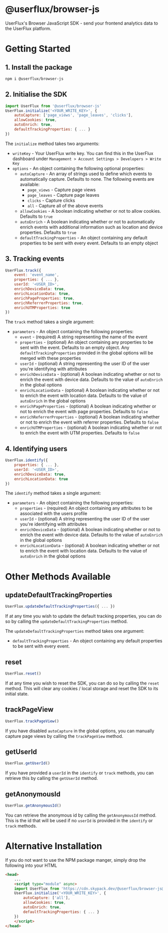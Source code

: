 # @userflux/browser-js
UserFlux's Browser JavaScript SDK - send your frontend analytics data to the UserFlux platform.

# Getting Started

## 1. Install the package

```bash
npm i @userflux/browser-js
```

## 2. Initialise the SDK

```javascript
import UserFlux from '@userflux/browser-js'
UserFlux.initialize('<YOUR_WRITE_KEY>', { 
    autoCapture: ['page_views', 'page_leaves', 'clicks'], 
    allowCookies: true, 
    autoEnrich: true, 
    defaultTrackingProperties: { ... } 
})
```

The `initialize` method takes two arguments:
- `writeKey` - Your UserFlux write key. You can find this in the UserFlux dashboard under `Management > Account Settings > Developers > Write Key`
- `options` - An object containing the following optional properties:
    - `autoCapture` - An array of strings used to define which events to automatically capture. Defaults to none. The following events are available:
        - `page_views` - Capture page views
        - `page_leaves` - Capture page leaves
        - `clicks` - Capture clicks
        - `all` - Capture all of the above events
    - `allowCookies` - A boolean indicating whether or not to allow cookies. Defaults to `true`
    - `autoEnrich` - A boolean indicating whether or not to automatically enrich events with additional information such as location and device properties. Defaults to `true`
    - `defaultTrackingProperties` - An object containing any default properties to be sent with every event. Defaults to an empty object

## 3. Tracking events

```javascript
UserFlux.track({
    event: 'event_name',
    properties: { ... },
    userId: '<USER_ID>',
    enrichDeviceData: true,
    enrichLocationData: true,
    enrichPageProperties: true,
    enrichReferrerProperties: true,
    enrichUTMProperties: true
})
```

The `track` method takes a single argument:
- `parameters` - An object containing the following properties:
    - `event` - (required) A string representing the name of the event
    - `properties` - (optional) An object containing any properties to be sent with the event. Defaults to an empty object. Any `defaultTrackingProperties` provided in the global options will be merged with these properties
    - `userId` - (optional) A string representing the user ID of the user you're identifying with attributes
    - `enrichDeviceData` - (optional) A boolean indicating whether or not to enrich the event with device data. Defaults to the value of `autoEnrich` in the global options
    - `enrichLocationData` - (optional) A boolean indicating whether or not to enrich the event with location data. Defaults to the value of `autoEnrich` in the global options
    - `enrichPageProperties` - (optional) A boolean indicating whether or not to enrich the event with page properties. Defaults to `false`
    - `enrichReferrerProperties` - (optional) A boolean indicating whether or not to enrich the event with referrer properties. Defaults to `false`
    - `enrichUTMProperties` - (optional) A boolean indicating whether or not to enrich the event with UTM properties. Defaults to `false`

## 4. Identifying users

```javascript
UserFlux.identify({
    properties: { ... },
    userId: '<USER_ID>',
    enrichDeviceData: true,
    enrichLocationData: true
})
```

The `identify` method takes a single argument:
- `parameters` - An object containing the following properties:
    - `properties` - (required) An object containing any attributes to be associated with the users profile
    - `userId` - (optional) A string representing the user ID of the user you're identifying with attributes
    - `enrichDeviceData` - (optional) A boolean indicating whether or not to enrich the event with device data. Defaults to the value of `autoEnrich` in the global options
    - `enrichLocationData` - (optional) A boolean indicating whether or not to enrich the event with location data. Defaults to the value of `autoEnrich` in the global options

# Other Methods Available

## updateDefaultTrackingProperties
```javascript
UserFlux.updateDefaultTrackingProperties({ ... })
```

If at any time you wish to update the default tracking properties, you can do so by calling the `updateDefaultTrackingProperties` method.

The `updateDefaultTrackingProperties` method takes one argument:
- `defaultTrackingProperties` - An object containing any default properties to be sent with every event.

## reset

```javascript
UserFlux.reset()
```

If at any time you wish to reset the SDK, you can do so by calling the `reset` method. This will clear any cookies / local storage and reset the SDK to its initial state.

## trackPageView

```javascript
UserFlux.trackPageView()
```

If you have disabled `autoCapture` in the global options, you can manually capture page views by calling the `trackPageView` method.

## getUserId

```javascript
UserFlux.getUserId()
```

If you have provided a `userId` in the `identify` or `track` methods, you can retrieve this by calling the `getUserId` method.

## getAnonymousId

```javascript
UserFlux.getAnonymousId()
```

You can retrieve the anonymous id by calling the `getAnonymousId` method. This is the id that will be used if no `userId` is provided in the `identify` or `track` methods.

# Alternative Installation
If you do not want to use the NPM package manger, simply drop the following into your HTML
```html
<head>
    ...
    <script type="module" async>
    import UserFlux from 'https://cdn.skypack.dev/@userflux/browser-js@<version>'
    UserFlux.initialize('<YOUR_WRITE_KEY>', { 
        autoCapture: ['all'], 
        allowCookies: true, 
        autoEnrich: true, 
        defaultTrackingProperties: { ... } 
    })
    </script>
</head>
```
